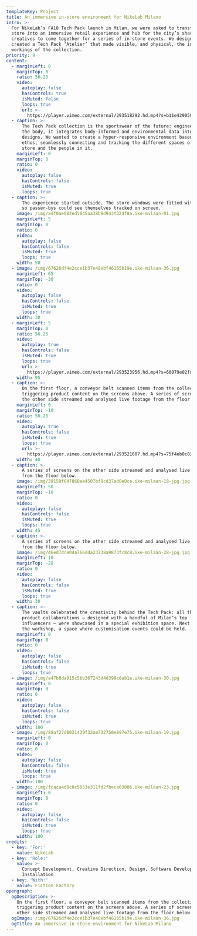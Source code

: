 ```yaml
---
templateKey: Project
title: An immersive in-store environment for NikeLab Milano
intro: >-
  For NikeLab’s FA18 Tech Pack launch in Milan, we were asked to transform the
  store into an immersive retail experience and hub for the city’s sharpest
  creatives to come together for a series of in-store events. We designed and
  created a Tech Pack ‘Atelier’ that made visible, and physical, the inner
  workings of the collection.
priority: 9
content:
  - marginLeft: 0
    marginTop: 0
    ratio: 56.25
    video:
      autoplay: false
      hasControls: true
      isMuted: false
      loops: true
      url: >-
        https://player.vimeo.com/external/293518292.hd.mp4?s=b11e4290593a62d2912567e3b343954c1d93356b&profile_id=175
  - caption: >-
      The Tech Pack collection is the sportswear of the future: engineered to
      the body, it integrates body-informed and environmental data into its
      designs. We wanted to create a hyper-responsive environment based on this
      ethos, seamlessly connecting and tracking the different spaces of the
      store and the people in it.
    marginLeft: 0
    marginTop: 0
    ratio: 0
    video:
      autoplay: false
      hasControls: false
      isMuted: true
      loops: true
  - caption: >-
      The experience started outside. The store windows were fitted with cameras
      so passer-bys could see themselves tracked on screen.
    image: /img/adf0ae082ed5045aa38b9d943f324f8a.ike-milaan-01.jpg
    marginLeft: 5
    marginTop: 0
    ratio: 0
    video:
      autoplay: false
      hasControls: false
      isMuted: true
      loops: true
    width: 50
  - image: /img/67626df4e2cce1b37e48ebf46165b19e.ike-milaan-36.jpg
    marginLeft: 65
    marginTop: -30
    ratio: 0
    video:
      autoplay: false
      hasControls: false
      isMuted: true
      loops: true
    width: 30
  - marginLeft: 5
    marginTop: 0
    ratio: 56.25
    video:
      autoplay: true
      hasControls: false
      isMuted: true
      loops: true
      url: >-
        https://player.vimeo.com/external/293523956.hd.mp4?s=60079e02fd585595b28119ac617854f3af4a5ad6&profile_id=175
    width: 95
  - caption: >-
      On the first floor, a conveyor belt scanned items from the collection,
      triggering product content on the screens above. A series of screens on
      the other side streamed and analysed live footage from the floor below.
    marginLeft: 0
    marginTop: -10
    ratio: 56.25
    video:
      autoplay: true
      hasControls: false
      isMuted: true
      loops: true
      url: >-
        https://player.vimeo.com/external/293521607.hd.mp4?s=75f4eb0c83c54d3769dadb33918260ec588ae9c7&profile_id=174
    width: 40
  - caption: >-
      A series of screens on the other side streamed and analysed live footage
      from the floor below.
    image: /img/39150f647860ae4507bf8cd37ad0e0ce.ike-milaan-18-jpg.jpg
    marginLeft: 50
    marginTop: -10
    ratio: 0
    video:
      autoplay: false
      hasControls: false
      isMuted: true
      loops: true
    width: 45
  - caption: >-
      A series of screens on the other side streamed and analysed live footage
      from the floor below.
    image: /img/46ed7dce04a766dda23738a9873fc8c8.ike-milaan-28-jpg.jpg
    marginLeft: 10
    marginTop: -28
    ratio: 0
    video:
      autoplay: false
      hasControls: false
      isMuted: true
      loops: true
    width: 30
  - caption: >-
      The vaults celebrated the creativity behind the Tech Pack: all three
      product collaborations – designed with a handful of Milan’s top
      influencers – were showcased in a special exhibition space. Next to it was
      the workshop, a space where customisation events could be held.
    marginLeft: 0
    marginTop: 0
    ratio: 0
    video:
      autoplay: false
      hasControls: false
      isMuted: true
      loops: true
  - image: /img/a47b8da915c5bb367243d4d399c8ab1e.ike-milaan-30.jpg
    marginLeft: 0
    marginTop: 0
    ratio: 0
    video:
      autoplay: false
      hasControls: false
      isMuted: true
      loops: true
    width: 100
  - image: /img/89af27d8031439f32ae732750e897e75.ike-milaan-19.jpg
    marginLeft: 0
    marginTop: 0
    ratio: 0
    video:
      autoplay: false
      hasControls: false
      isMuted: true
      loops: true
    width: 100
  - image: /img/fcaca4d9c0c5053e311fd2fbeca63006.ike-milaan-23.jpg
    marginLeft: 0
    marginTop: 0
    ratio: 0
    video:
      autoplay: false
      hasControls: false
      isMuted: true
      loops: true
    width: 100
credits:
  - key: 'For:'
    value: NikeLab
  - key: 'Role:'
    value: >-
      Concept Development, Creative Direction, Design, Software Development,
      Installation
  - key: 'With:'
    value: Fiction Factory
opengraph:
  ogDescription: >-
    On the first floor, a conveyor belt scanned items from the collection,
    triggering product content on the screens above. A series of screens on the
    other side streamed and analysed live footage from the floor below.
  ogImage: /img/67626df4e2cce1b37e48ebf46165b19e.ike-milaan-36.jpg
  ogTitle: An immersive in-store environment for NikeLab Milano
---
```


